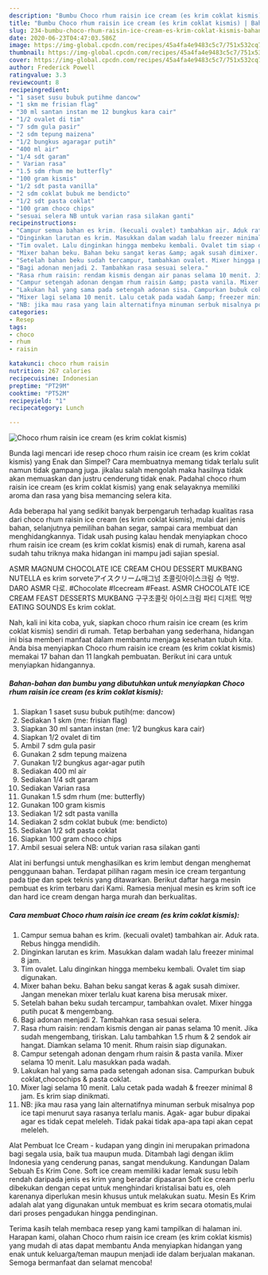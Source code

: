 ```yaml
---
description: "Bumbu Choco rhum raisin ice cream (es krim coklat kismis) | Bahan Membuat Choco rhum raisin ice cream (es krim coklat kismis) Yang Menggugah Selera"
title: "Bumbu Choco rhum raisin ice cream (es krim coklat kismis) | Bahan Membuat Choco rhum raisin ice cream (es krim coklat kismis) Yang Menggugah Selera"
slug: 234-bumbu-choco-rhum-raisin-ice-cream-es-krim-coklat-kismis-bahan-membuat-choco-rhum-raisin-ice-cream-es-krim-coklat-kismis-yang-menggugah-selera
date: 2020-06-23T04:47:03.586Z
image: https://img-global.cpcdn.com/recipes/45a4fa4e9483c5c7/751x532cq70/choco-rhum-raisin-ice-cream-es-krim-coklat-kismis-foto-resep-utama.jpg
thumbnail: https://img-global.cpcdn.com/recipes/45a4fa4e9483c5c7/751x532cq70/choco-rhum-raisin-ice-cream-es-krim-coklat-kismis-foto-resep-utama.jpg
cover: https://img-global.cpcdn.com/recipes/45a4fa4e9483c5c7/751x532cq70/choco-rhum-raisin-ice-cream-es-krim-coklat-kismis-foto-resep-utama.jpg
author: Frederick Powell
ratingvalue: 3.3
reviewcount: 8
recipeingredient:
- "1 saset susu bubuk putihme dancow"
- "1 skm me frisian flag"
- "30 ml santan instan me 12 bungkus kara cair"
- "1/2 ovalet di tim"
- "7 sdm gula pasir"
- "2 sdm tepung maizena"
- "1/2 bungkus agaragar putih"
- "400 ml air"
- "1/4 sdt garam"
- " Varian rasa"
- "1.5 sdm rhum me butterfly"
- "100 gram kismis"
- "1/2 sdt pasta vanilla"
- "2 sdm coklat bubuk me bendicto"
- "1/2 sdt pasta coklat"
- "100 gram choco chips"
- "sesuai selera NB untuk varian rasa silakan ganti"
recipeinstructions:
- "Campur semua bahan es krim. (kecuali ovalet) tambahkan air. Aduk rata. Rebus hingga mendidih."
- "Dinginkan larutan es krim. Masukkan dalam wadah lalu freezer minimal 8 jam."
- "Tim ovalet. Lalu dinginkan hingga membeku kembali. Ovalet tim siap digunakan."
- "Mixer bahan beku. Bahan beku sangat keras &amp; agak susah dimixer. Jangan menekan mixer terlalu kuat karena bisa merusak mixer."
- "Setelah bahan beku sudah tercampur, tambahkan ovalet. Mixer hingga putih pucat &amp; mengembang."
- "Bagi adonan menjadi 2. Tambahkan rasa sesuai selera."
- "Rasa rhum raisin: rendam kismis dengan air panas selama 10 menit. Jika sudah mengembang, tiriskan. Lalu tambahkan 1.5 rhum &amp; 2 sendok air hangat. Diamkan selama 10 menit. Rhum raisin siap digunakan."
- "Campur setengah adonan dengam rhum raisin &amp; pasta vanila. Mixer selama 10 menit. Lalu masukkan pada wadah."
- "Lakukan hal yang sama pada setengah adonan sisa. Campurkan bubuk coklat,chocochips &amp; pasta coklat."
- "Mixer lagi selama 10 menit. Lalu cetak pada wadah &amp; freezer minimal 8 jam. Es krim siap dinikmati."
- "NB: jika mau rasa yang lain alternatifnya minuman serbuk misalnya pop ice tapi menurut saya rasanya terlalu manis. Agak- agar bubur dipakai agar es tidak cepat meleleh. Tidak pakai tidak apa-apa tapi akan cepat meleleh."
categories:
- Resep
tags:
- choco
- rhum
- raisin

katakunci: choco rhum raisin 
nutrition: 267 calories
recipecuisine: Indonesian
preptime: "PT29M"
cooktime: "PT52M"
recipeyield: "1"
recipecategory: Lunch

---
```



![Choco rhum raisin ice cream (es krim coklat kismis)](https://img-global.cpcdn.com/recipes/45a4fa4e9483c5c7/751x532cq70/choco-rhum-raisin-ice-cream-es-krim-coklat-kismis-foto-resep-utama.jpg)

Bunda lagi mencari ide resep choco rhum raisin ice cream (es krim coklat kismis) yang Enak dan Simpel? Cara membuatnya memang tidak terlalu sulit namun tidak gampang juga. jikalau salah mengolah maka hasilnya tidak akan memuaskan dan justru cenderung tidak enak. Padahal choco rhum raisin ice cream (es krim coklat kismis) yang enak selayaknya memiliki aroma dan rasa yang bisa memancing selera kita.

Ada beberapa hal yang sedikit banyak berpengaruh terhadap kualitas rasa dari choco rhum raisin ice cream (es krim coklat kismis), mulai dari jenis bahan, selanjutnya pemilihan bahan segar, sampai cara membuat dan menghidangkannya. Tidak usah pusing kalau hendak menyiapkan choco rhum raisin ice cream (es krim coklat kismis) enak di rumah, karena asal sudah tahu triknya maka hidangan ini mampu jadi sajian spesial.

ASMR MAGNUM CHOCOLATE ICE CREAM CHOU DESSERT MUKBANG NUTELLA es krim sorveteアイスクリーム매그넘 초콜릿아이스크림 슈 먹방. DARO ASMR 다로. #Chocolate #Icecream #Feast. ASMR CHOCOLATE ICE CREAM FEAST DESSERTS MUKBANG 구구초콜릿 아이스크림 파티 디저트 먹방 EATING SOUNDS Es krim coklat.


Nah, kali ini kita coba, yuk, siapkan choco rhum raisin ice cream (es krim coklat kismis) sendiri di rumah. Tetap berbahan yang sederhana, hidangan ini bisa memberi manfaat dalam membantu menjaga kesehatan tubuh kita. Anda bisa menyiapkan Choco rhum raisin ice cream (es krim coklat kismis) memakai 17 bahan dan 11 langkah pembuatan. Berikut ini cara untuk menyiapkan hidangannya.

<!--inarticleads1-->

##### Bahan-bahan dan bumbu yang dibutuhkan untuk menyiapkan Choco rhum raisin ice cream (es krim coklat kismis):

1. Siapkan 1 saset susu bubuk putih(me: dancow)
1. Sediakan 1 skm (me: frisian flag)
1. Siapkan 30 ml santan instan (me: 1/2 bungkus kara cair)
1. Siapkan 1/2 ovalet di tim
1. Ambil 7 sdm gula pasir
1. Gunakan 2 sdm tepung maizena
1. Gunakan 1/2 bungkus agar-agar putih
1. Sediakan 400 ml air
1. Sediakan 1/4 sdt garam
1. Sediakan  Varian rasa
1. Gunakan 1.5 sdm rhum (me: butterfly)
1. Gunakan 100 gram kismis
1. Sediakan 1/2 sdt pasta vanilla
1. Sediakan 2 sdm coklat bubuk (me: bendicto)
1. Sediakan 1/2 sdt pasta coklat
1. Siapkan 100 gram choco chips
1. Ambil sesuai selera NB: untuk varian rasa silakan ganti


Alat ini berfungsi untuk menghasilkan es krim lembut dengan menghemat penggunaan bahan. Terdapat pilihan ragam mesin ice cream tergantung pada tipe dan spek teknis yang ditawarkan. Berikut daftar harga mesin pembuat es krim terbaru dari Kami. Ramesia menjual mesin es krim soft ice dan hard ice cream dengan harga murah dan berkualitas. 

<!--inarticleads2-->

##### Cara membuat Choco rhum raisin ice cream (es krim coklat kismis):

1. Campur semua bahan es krim. (kecuali ovalet) tambahkan air. Aduk rata. Rebus hingga mendidih.
1. Dinginkan larutan es krim. Masukkan dalam wadah lalu freezer minimal 8 jam.
1. Tim ovalet. Lalu dinginkan hingga membeku kembali. Ovalet tim siap digunakan.
1. Mixer bahan beku. Bahan beku sangat keras &amp; agak susah dimixer. Jangan menekan mixer terlalu kuat karena bisa merusak mixer.
1. Setelah bahan beku sudah tercampur, tambahkan ovalet. Mixer hingga putih pucat &amp; mengembang.
1. Bagi adonan menjadi 2. Tambahkan rasa sesuai selera.
1. Rasa rhum raisin: rendam kismis dengan air panas selama 10 menit. Jika sudah mengembang, tiriskan. Lalu tambahkan 1.5 rhum &amp; 2 sendok air hangat. Diamkan selama 10 menit. Rhum raisin siap digunakan.
1. Campur setengah adonan dengam rhum raisin &amp; pasta vanila. Mixer selama 10 menit. Lalu masukkan pada wadah.
1. Lakukan hal yang sama pada setengah adonan sisa. Campurkan bubuk coklat,chocochips &amp; pasta coklat.
1. Mixer lagi selama 10 menit. Lalu cetak pada wadah &amp; freezer minimal 8 jam. Es krim siap dinikmati.
1. NB: jika mau rasa yang lain alternatifnya minuman serbuk misalnya pop ice tapi menurut saya rasanya terlalu manis. Agak- agar bubur dipakai agar es tidak cepat meleleh. Tidak pakai tidak apa-apa tapi akan cepat meleleh.


Alat Pembuat Ice Cream - kudapan yang dingin ini merupakan primadona bagi segala usia, baik tua maupun muda. Ditambah lagi dengan iklim Indonesia yang cenderung panas, sangat mendukung. Kandungan Dalam Sebuah Es Krim Cone. Soft ice cream memiliki kadar lemak susu lebih rendah daripada jenis es krim yang beradar dipasaran Soft ice cream perlu dibekukan dengan cepat untuk menghindari kristalisai batu es, oleh karenanya diperlukan mesin khusus untuk melakukan suatu. Mesin Es Krim adalah alat yang digunakan untuk membuat es krim secara otomatis,mulai dari proses pengadukan hingga pendinginan. 

Terima kasih telah membaca resep yang kami tampilkan di halaman ini. Harapan kami, olahan Choco rhum raisin ice cream (es krim coklat kismis) yang mudah di atas dapat membantu Anda menyiapkan hidangan yang enak untuk keluarga/teman maupun menjadi ide dalam berjualan makanan. Semoga bermanfaat dan selamat mencoba!

